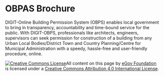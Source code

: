 # OBPAS Brochure

DIGIT-Online Building Permission System (OBPS) enables local government to bring in transparency, accountability and time-bound service for the public. With DIGIT-OBPS, professionals like architects, engineers, supervisors can seek permission for construction of a building from any Urban Local Bodies/District Town and Country Planning/Centre for Municipal Administration with a speedy, hassle-free and user-friendly procedure, online.

[![Creative Commons License](https://i.creativecommons.org/l/by/4.0/80x15.png)](http://creativecommons.org/licenses/by/4.0/)All content on this page by [eGov Foundation ](https://egov.org.in/)is licensed under a [Creative Commons Attribution 4.0 International License](http://creativecommons.org/licenses/by/4.0/).
